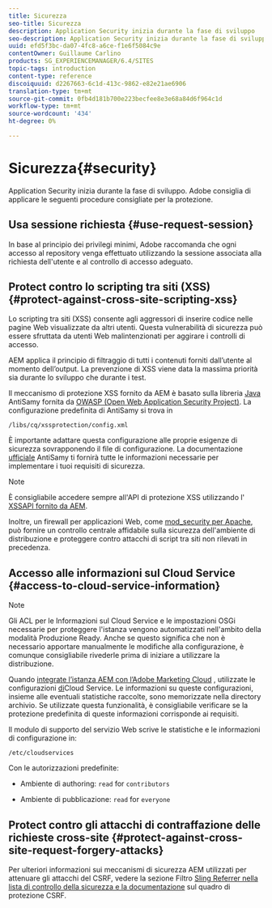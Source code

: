```yaml
---
title: Sicurezza
seo-title: Sicurezza
description: Application Security inizia durante la fase di sviluppo
seo-description: Application Security inizia durante la fase di sviluppo
uuid: efd5f3bc-da07-4fc8-a6ce-f1e6f5084c9e
contentOwner: Guillaume Carlino
products: SG_EXPERIENCEMANAGER/6.4/SITES
topic-tags: introduction
content-type: reference
discoiquuid: d2267663-6c1d-413c-9862-e82e21ae6906
translation-type: tm+mt
source-git-commit: 0fb4d181b700e223becfee8e3e68a84d6f964c1d
workflow-type: tm+mt
source-wordcount: '434'
ht-degree: 0%

---
```



# Sicurezza{#security}

Application Security inizia durante la fase di sviluppo.  Adobe consiglia di applicare le seguenti procedure consigliate per la protezione.

## Usa sessione richiesta {#use-request-session}

In base al principio dei privilegi minimi,  Adobe raccomanda che ogni accesso al repository venga effettuato utilizzando la sessione associata alla richiesta dell&#39;utente e al controllo di accesso adeguato.

## Protect contro lo scripting tra siti (XSS) {#protect-against-cross-site-scripting-xss}

Lo scripting tra siti (XSS) consente agli aggressori di inserire codice nelle pagine Web visualizzate da altri utenti. Questa vulnerabilità di sicurezza può essere sfruttata da utenti Web malintenzionati per aggirare i controlli di accesso.

AEM applica il principio di filtraggio di tutti i contenuti forniti dall’utente al momento dell’output. La prevenzione di XSS viene data la massima priorità sia durante lo sviluppo che durante i test.

Il meccanismo di protezione XSS fornito da AEM è basato sulla libreria [Java](https://www.owasp.org/index.php/Category:OWASP_AntiSamy_Project) AntiSamy fornita da [OWASP (Open Web Application Security Project)](https://www.owasp.org/). La configurazione predefinita di AntiSamy si trova in

`/libs/cq/xssprotection/config.xml`

È importante adattare questa configurazione alle proprie esigenze di sicurezza sovrapponendo il file di configurazione. La documentazione [ufficiale](https://www.owasp.org/index.php/Category:OWASP_AntiSamy_Project) AntiSamy ti fornirà tutte le informazioni necessarie per implementare i tuoi requisiti di sicurezza.

>[!NOTE]
>
>È consigliabile accedere sempre all&#39;API di protezione XSS utilizzando l&#39; [XSSAPI fornito da AEM](https://helpx.adobe.com/experience-manager/6-4/sites/developing/using/reference-materials/javadoc/com/adobe/granite/xss/XSSAPI.html).

Inoltre, un firewall per applicazioni Web, come [mod_security per Apache](https://www.modsecurity.org), può fornire un controllo centrale affidabile sulla sicurezza dell&#39;ambiente di distribuzione e proteggere contro attacchi di script tra siti non rilevati in precedenza.

## Accesso alle informazioni sul Cloud Service {#access-to-cloud-service-information}

>[!NOTE]
>
>Gli ACL per le Informazioni sul Cloud Service e le impostazioni OSGi necessarie per proteggere l&#39;istanza vengono automatizzati nell&#39;ambito della modalità [](/help/sites-administering/production-ready.md)Produzione Ready. Anche se questo significa che non è necessario apportare manualmente le modifiche alla configurazione, è comunque consigliabile rivederle prima di iniziare a utilizzare la distribuzione.

Quando [integrate l’istanza AEM con l’Adobe Marketing Cloud](/help/sites-administering/marketing-cloud.md) , utilizzate le configurazioni [di](/help/sites-developing/extending-cloud-config.md)Cloud Service. Le informazioni su queste configurazioni, insieme alle eventuali statistiche raccolte, sono memorizzate nella directory archivio. Se utilizzate questa funzionalità, è consigliabile verificare se la protezione predefinita di queste informazioni corrisponde ai requisiti.

Il modulo di supporto del servizio Web scrive le statistiche e le informazioni di configurazione in:

`/etc/cloudservices`

Con le autorizzazioni predefinite:

* Ambiente di authoring: `read` for `contributors`

* Ambiente di pubblicazione: `read` for `everyone`

## Protect contro gli attacchi di contraffazione delle richieste cross-site {#protect-against-cross-site-request-forgery-attacks}

Per ulteriori informazioni sui meccanismi di sicurezza AEM utilizzati per attenuare gli attacchi del CSRF, vedere la sezione Filtro [Sling Referrer nella lista di controllo della sicurezza e la documentazione](/help/sites-administering/security-checklist.md#protect-against-cross-site-request-forgery) sul quadro di protezione [](/help/sites-developing/csrf-protection.md)CSRF.